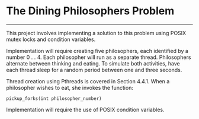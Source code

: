 

# The Dining Philosophers Problem
---
 This project involves implementing a solution to this problem using POSIX mutex locks and condition variables.

Implementation will require creating five philosophers, each identified by a number 0 . . 4. Each philosopher will run as a separate thread. Philosophers alternate between thinking and eating. To simulate both activities, have each thread sleep for a random period between one and three seconds.

Thread creation using Pthreads is covered in Section 4.4.1. When a philosopher wishes to eat, she invokes the function:

`pickup_forks(int philosopher_number)`

Implementation will require the use of POSIX condition variables.
